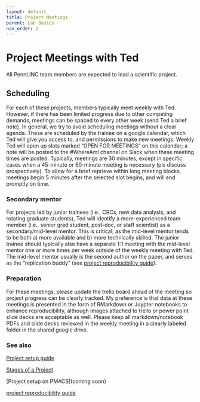 ```yaml
---
layout: default
title: Project Meetings
parent: Lab Basics
nav_order: 2
---
```


# Project Meetings with Ted

All PennLINC team members are expected to lead a scientific project.  

## Scheduling

For each of these projects, members typically meet weekly with Ted. However, if there has been limited progress due to other competing demands, meetings can be spaced to every other week (send Ted a brief note). In general, we try to avoid scheduling meetings without a clear agenda. These are scheduled by the trainee on a google calendar, which Ted will give you access to, and permissions to make new meetings.  Weekly Ted will open up slots marked “OPEN FOR MEETINGS” on this calendar; a note will be posted to the #WhereAmI channel on Slack when these meeting times are posted.  Typically, meetings are 30 minutes, except in specific cases when a 45-minute or 60-minute meeting is necessary (pls discuss prospectively).  To allow for a brief reprieve within long meeting blocks, meetings begin  5 minutes after the selected slot begins, and will end promptly on time. 

### Secondary mentor

For projects led by junior trainees (i.e., CRCs, new data analysts, and rotating graduate students), Ted will identify a more-experienced team member (i.e., senior grad student, post-doc, or staff scientist) as a secondary/mid-level mentor.  This is critical, as the mid-level mentor tends to be both a) more available and b) more technically skilled.   The junior trainee should typically also have a separate 1:1 meeting with the mid-level mentor one or more times per week outside of the weekly meeting with Ted.   The mid-level mentor usually is the second author on the paper, and serves as the “replication buddy” (see [project reproducibility guide]( https://pennlinc.github.io/docs/LabHome/ReproSystem/)).

### Preparation

For these meetings, please update the trello board ahead of the meeting so project progress can be clearly tracked. My preference is that data at these meetings is presented in the form of RMarkdown or Juypter notebooks to enhance reproducibility, although images attached to trello or power point slide decks are acceptable as well.  Please keep all markdown/notebook PDFs and slide decks reviewed in the weekly meeting in a clearly labeled folder in the shared google drive.  


### See also

[Project setup guide](https://pennlinc.github.io/docs/LabHome/ProjectSetup/)

[Stages of a Project](https://pennlinc.github.io/docs/LabHome/ProjectStages/)

[Project setup on PMACS](coming soon)

[project reproducibility guide](https://pennlinc.github.io/docs/LabHome/ReproSystem/)




